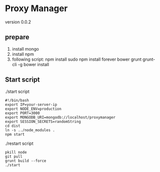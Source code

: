 # Proxy Manager
version 0.0.2

## prepare
1. install mongo
2. install npm
3. following script:
  npm install
  sudo npm install forever bower grunt grunt-cli -g
  bower install

## Start script
./start script

	#!/bin/bash
	export IP=your-server-ip
	export NODE_ENV=production
	export PORT=3000
	export MONGODB_URI=mongodb://localhost/proxymanager
	export SESSION_SECRETS=randomString
	cd dist
	ln -s ../node_modules .
	npm start

./restart script

	pkill node
	git pull
	grunt build --force
	./start
